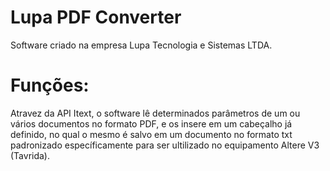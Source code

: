 # Lupa PDF Converter


Software criado na empresa Lupa Tecnologia e Sistemas LTDA.


# Funções:

Atravez da API Itext, o software lê determinados parâmetros de um ou vários documentos no formato PDF, e os insere em um cabeçalho já definido, no qual o mesmo é salvo em um documento no formato txt padronizado específicamente para ser ultilizado no equipamento Altere V3 (Tavrida).
